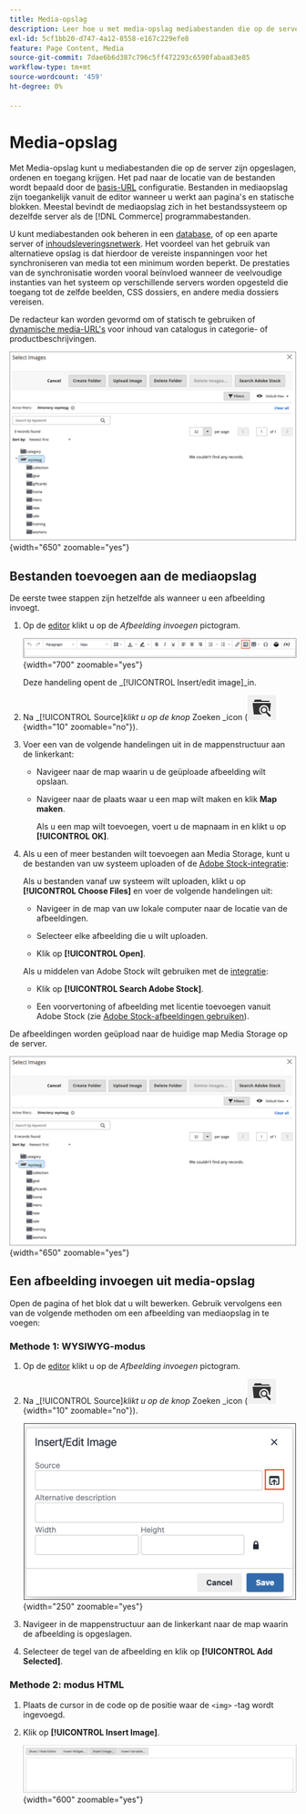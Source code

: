 ```yaml
---
title: Media-opslag
description: Leer hoe u met media-opslag mediabestanden die op de server zijn opgeslagen, kunt organiseren en gebruiken.
exl-id: 5cf1bb20-d747-4a12-8558-e167c229efe8
feature: Page Content, Media
source-git-commit: 7dae6b6d387c796c5ff472293c6590fabaa83e85
workflow-type: tm+mt
source-wordcount: '459'
ht-degree: 0%

---
```


# Media-opslag

Met Media-opslag kunt u mediabestanden die op de server zijn opgeslagen, ordenen en toegang krijgen. Het pad naar de locatie van de bestanden wordt bepaald door de [basis-URL](../stores-purchase/store-urls.md) configuratie. Bestanden in mediaopslag zijn toegankelijk vanuit de editor wanneer u werkt aan pagina&#39;s en statische blokken. Meestal bevindt de mediaopslag zich in het bestandssysteem op dezelfde server als de [!DNL Commerce] programmabestanden.

U kunt mediabestanden ook beheren in een [database](media-storage-database.md), of op een aparte server of [inhoudsleveringsnetwerk](media-storage-content-delivery-network.md). Het voordeel van het gebruik van alternatieve opslag is dat hierdoor de vereiste inspanningen voor het synchroniseren van media tot een minimum worden beperkt. De prestaties van de synchronisatie worden vooral beïnvloed wanneer de veelvoudige instanties van het systeem op verschillende servers worden opgesteld die toegang tot de zelfde beelden, CSS dossiers, en andere media dossiers vereisen.

De redacteur kan worden gevormd om of statisch te gebruiken of [dynamische media-URL&#39;s](../catalog/catalog-urls.md#configure-catalog-media-url-format) voor inhoud van catalogus in categorie- of productbeschrijvingen.

![[!DNL Commerce] Media-opslag](./assets/media-storage.png){width="650" zoomable="yes"}

## Bestanden toevoegen aan de mediaopslag

De eerste twee stappen zijn hetzelfde als wanneer u een afbeelding invoegt.

1. Op de [editor](editor.md) klikt u op de _Afbeelding invoegen_ pictogram.

   ![Pictogram Afbeelding invoegen](./assets/editor-toolbar-image-button.png){width="700" zoomable="yes"}

   Deze handeling opent de _[!UICONTROL Insert/edit image]_in.

1. Na _[!UICONTROL Source]_klikt u op de knop_ Zoeken _icon (![Zoekpictogram](./assets/media-gallery-icon-browse.png){width="10" zoomable="no"}).

1. Voer een van de volgende handelingen uit in de mappenstructuur aan de linkerkant:

   - Navigeer naar de map waarin u de geüploade afbeelding wilt opslaan.

   - Navigeer naar de plaats waar u een map wilt maken en klik **Map maken**.

     Als u een map wilt toevoegen, voert u de mapnaam in en klikt u op **[!UICONTROL OK]**.

1. Als u een of meer bestanden wilt toevoegen aan Media Storage, kunt u de bestanden van uw systeem uploaden of de [Adobe Stock-integratie](adobe-stock.md):

   Als u bestanden vanaf uw systeem wilt uploaden, klikt u op **[!UICONTROL Choose Files]** en voer de volgende handelingen uit:

   - Navigeer in de map van uw lokale computer naar de locatie van de afbeeldingen.

   - Selecteer elke afbeelding die u wilt uploaden.

   - Klik op **[!UICONTROL Open]**.

   Als u middelen van Adobe Stock wilt gebruiken met de [integratie](adobe-stock.md):

   - Klik op **[!UICONTROL Search Adobe Stock]**.

   - Een voorvertoning of afbeelding met licentie toevoegen vanuit Adobe Stock (zie [Adobe Stock-afbeeldingen gebruiken](adobe-stock-manage.md)).

De afbeeldingen worden geüpload naar de huidige map Media Storage op de server.

![[!DNL Commerce] Media-opslag](./assets/media-storage.png){width="650" zoomable="yes"}

## Een afbeelding invoegen uit media-opslag

Open de pagina of het blok dat u wilt bewerken. Gebruik vervolgens een van de volgende methoden om een afbeelding van mediaopslag in te voegen:

### Methode 1: WYSIWYG-modus

1. Op de [editor](editor.md) klikt u op de _Afbeelding invoegen_ pictogram.

1. Na _[!UICONTROL Source]_klikt u op de knop_ Zoeken _icon (![Zoekpictogram](./assets/media-gallery-icon-browse.png){width="10" zoomable="no"}).

   ![Het zoekpictogram selecteren](./assets/editor-dialog-insert-image.png){width="250" zoomable="yes"}

1. Navigeer in de mappenstructuur aan de linkerkant naar de map waarin de afbeelding is opgeslagen.

1. Selecteer de tegel van de afbeelding en klik op **[!UICONTROL Add Selected]**.

### Methode 2: modus HTML

1. Plaats de cursor in de code op de positie waar de `<img>` -tag wordt ingevoegd.

1. Klik op **[!UICONTROL Insert Image]**.

   ![Afbeelding invoegen (modus HTML)](./assets/editor-html-mode-insert-image.png){width="600" zoomable="yes"}
